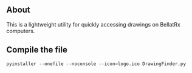 About
-
This is a lightweight utility for quickly accessing drawings on BellatRx computers.

Compile the file
-
```python
pyinstaller --onefile --noconsole --icon=logo.ico DrawingFinder.py
```
